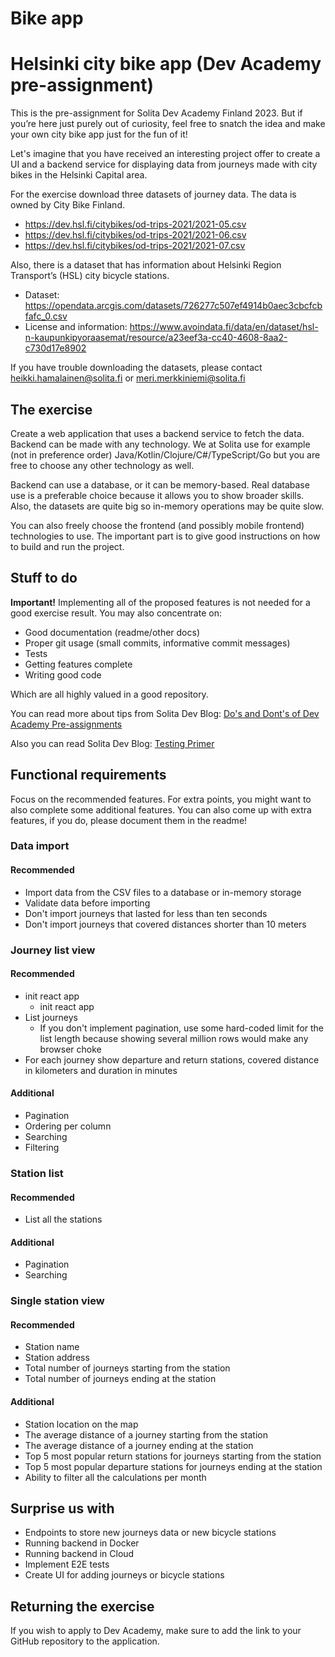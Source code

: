 # Bike app

# Helsinki city bike app (Dev Academy pre-assignment)

This is the pre-assignment for Solita Dev Academy Finland 2023. But if you’re here just purely out of curiosity, feel free to snatch the idea and make your own city bike app just for the fun of it!

Let's imagine that you have received an interesting project offer to create a UI and a backend service for displaying data from journeys made with city bikes in the Helsinki Capital area.

For the exercise download three datasets of journey data. The data is owned by City Bike Finland.

- <https://dev.hsl.fi/citybikes/od-trips-2021/2021-05.csv>
- <https://dev.hsl.fi/citybikes/od-trips-2021/2021-06.csv>
- <https://dev.hsl.fi/citybikes/od-trips-2021/2021-07.csv>

Also, there is a dataset that has information about Helsinki Region Transport’s (HSL) city bicycle stations.

- Dataset: <https://opendata.arcgis.com/datasets/726277c507ef4914b0aec3cbcfcbfafc_0.csv>
- License and information: <https://www.avoindata.fi/data/en/dataset/hsl-n-kaupunkipyoraasemat/resource/a23eef3a-cc40-4608-8aa2-c730d17e8902>

If you have trouble downloading the datasets, please contact heikki.hamalainen@solita.fi or meri.merkkiniemi@solita.fi

## The exercise

Create a web application that uses a backend service to fetch the data.
Backend can be made with any technology. We at Solita use for example (not in preference order) Java/Kotlin/Clojure/C#/TypeScript/Go but you are free to choose any other technology as well.

Backend can use a database, or it can be memory-based. Real database use is a preferable choice because it allows you to show broader skills. Also, the datasets are quite big so in-memory operations may be quite slow.

You can also freely choose the frontend (and possibly mobile frontend) technologies to use. The important part is to give good instructions on how to build and run the project.

## Stuff to do

**Important!** Implementing all of the proposed features is not needed for a good exercise result. You may also concentrate on:

- Good documentation (readme/other docs)
- Proper git usage (small commits, informative commit messages)
- Tests
- Getting features complete
- Writing good code

Which are all highly valued in a good repository.

You can read more about tips from Solita Dev Blog: [Do's and Dont's of Dev Academy Pre-assignments](https://dev.solita.fi/2021/11/04/how-to-pre-assignments.html)

Also you can read Solita Dev Blog: [Testing Primer](https://dev.solita.fi/2022/11/01/testing-primer-dev-academy.html)

## Functional requirements

Focus on the recommended features. For extra points, you might want to also complete some additional features. You can also come up with extra features, if you do, please document them in the readme!

### Data import

#### Recommended

- Import data from the CSV files to a database or in-memory storage
- Validate data before importing
- Don't import journeys that lasted for less than ten seconds
- Don't import journeys that covered distances shorter than 10 meters

### Journey list view

#### Recommended

- init react app
  - init react app
- List journeys
  - If you don't implement pagination, use some hard-coded limit for the list length because showing several million rows would make any browser choke
- For each journey show departure and return stations, covered distance in kilometers and duration in minutes

#### Additional

- Pagination
- Ordering per column
- Searching
- Filtering

### Station list

#### Recommended

- List all the stations

#### Additional

- Pagination
- Searching

### Single station view

#### Recommended

- Station name
- Station address
- Total number of journeys starting from the station
- Total number of journeys ending at the station

#### Additional

- Station location on the map
- The average distance of a journey starting from the station
- The average distance of a journey ending at the station
- Top 5 most popular return stations for journeys starting from the station
- Top 5 most popular departure stations for journeys ending at the station
- Ability to filter all the calculations per month

## Surprise us with

- Endpoints to store new journeys data or new bicycle stations
- Running backend in Docker
- Running backend in Cloud
- Implement E2E tests
- Create UI for adding journeys or bicycle stations

## Returning the exercise

If you wish to apply to Dev Academy, make sure to add the link to your GitHub repository to the application.
